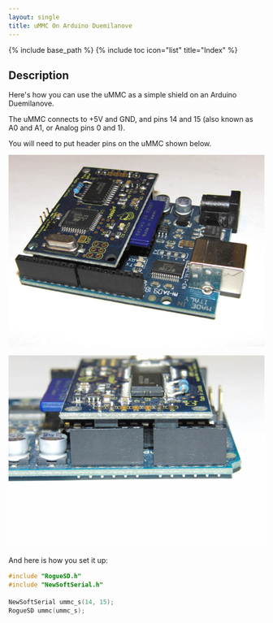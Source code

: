 ```yaml
---
layout: single
title: uMMC On Arduino Duemilanove
---
```

{% include base_path %}
{% include toc icon="list" title="Index" %}

## Description

Here's how you can use the uMMC as a simple shield on an Arduino Duemilanove.

The uMMC connects to +5V and GND, and pins 14 and 15 (also known as A0 and A1, or Analog pins 0 and 1).

You will need to put header pins on the uMMC shown below.

![uMMC on Arduino](images/ummc_on_arduino.jpg)

![uMMC on Arduino Connections](images/ummc_on_arduino_connections.jpg)

And here is how you set it up:

```cpp
#include "RogueSD.h"
#include "NewSoftSerial.h"

NewSoftSerial ummc_s(14, 15);
RogueSD ummc(ummc_s);
```

